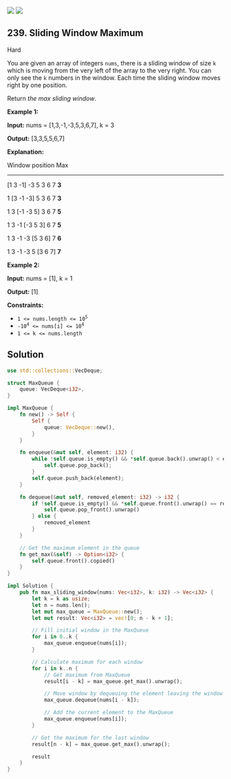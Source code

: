 [![](https://img.shields.io/github/stars/LeetCode-in-Rust/LeetCode-in-Rust?label=Stars&style=flat-square)](https://github.com/LeetCode-in-Rust/LeetCode-in-Rust)
[![](https://img.shields.io/github/forks/LeetCode-in-Rust/LeetCode-in-Rust?label=Fork%20me%20on%20GitHub%20&style=flat-square)](https://github.com/LeetCode-in-Rust/LeetCode-in-Rust/fork)

## 239\. Sliding Window Maximum

Hard

You are given an array of integers `nums`, there is a sliding window of size `k` which is moving from the very left of the array to the very right. You can only see the `k` numbers in the window. Each time the sliding window moves right by one position.

Return _the max sliding window_.

**Example 1:**

**Input:** nums = [1,3,-1,-3,5,3,6,7], k = 3

**Output:** [3,3,5,5,6,7]

**Explanation:** 

Window position Max 

--------------- ----- 

[1 3 -1] -3 5 3 6 7 **3** 

1 [3 -1 -3] 5 3 6 7 **3** 

1 3 [-1 -3 5] 3 6 7 **5** 

1 3 -1 [-3 5 3] 6 7 **5** 

1 3 -1 -3 [5 3 6] 7 **6** 

1 3 -1 -3 5 [3 6 7] **7**

**Example 2:**

**Input:** nums = [1], k = 1

**Output:** [1]

**Constraints:**

*   <code>1 <= nums.length <= 10<sup>5</sup></code>
*   <code>-10<sup>4</sup> <= nums[i] <= 10<sup>4</sup></code>
*   `1 <= k <= nums.length`

## Solution

```rust
use std::collections::VecDeque;

struct MaxQueue {
    queue: VecDeque<i32>,
}

impl MaxQueue {
    fn new() -> Self {
        Self {
            queue: VecDeque::new(),
        }
    }

    fn enqueue(&mut self, element: i32) {
        while !self.queue.is_empty() && *self.queue.back().unwrap() < element {
            self.queue.pop_back();
        }
        self.queue.push_back(element);
    }

    fn dequeue(&mut self, removed_element: i32) -> i32 {
        if !self.queue.is_empty() && *self.queue.front().unwrap() == removed_element {
            self.queue.pop_front().unwrap()
        } else {
            removed_element
        }
    }

    // Get the maximum element in the queue
    fn get_max(&self) -> Option<i32> {
        self.queue.front().copied()
    }
}

impl Solution {
    pub fn max_sliding_window(nums: Vec<i32>, k: i32) -> Vec<i32> {
        let k = k as usize;
        let n = nums.len();
        let mut max_queue = MaxQueue::new();
        let mut result: Vec<i32> = vec![0; n - k + 1];

        // Fill initial window in the MaxQueue
        for i in 0..k {
            max_queue.enqueue(nums[i]);
        }

        // Calculate maximum for each window
        for i in k..n {
            // Get maximum from MaxQueue
            result[i - k] = max_queue.get_max().unwrap();

            // Move window by dequeuing the element leaving the window
            max_queue.dequeue(nums[i - k]);

            // Add the current element to the MaxQueue
            max_queue.enqueue(nums[i]);
        }

        // Get the maximum for the last window
        result[n - k] = max_queue.get_max().unwrap();

        result
    }
}
```